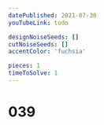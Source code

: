 ```yaml
---
datePublished: 2021-07-30
youTubeLink: todo

designNoiseSeeds: []
cutNoiseSeeds: []
accentColor: 'fuchsia'

pieces: 1
timeToSolve: 1
---
```


# 039
